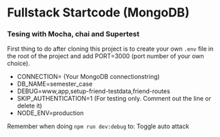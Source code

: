 # Fullstack Startcode (MongoDB)
### Tesing with Mocha, chai and Supertest
First thing to do after cloning this project is to create your own `.env` file in the root of the project and add PORT=3000 (port number of your own choice).

- CONNECTION= (Your MongoDB connectionstring)
- DB_NAME=semester_case
- DEBUG=www,app,setup-friend-testdata,friend-routes
- SKIP_AUTHENTICATION=1 (For testing only. Comment out the line or delete it)
- NODE_ENV=production 

Remember when doing `npm run dev:debug` to: Toggle auto attack